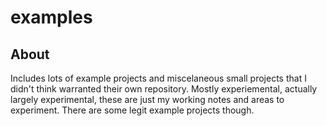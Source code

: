 examples
========

## About
Includes lots of example projects and miscelaneous small projects that I didn't think warranted their own repository.  Mostly experiemental, actually largely experimental, these are just my working notes and areas to experiment.  There are some legit example projects though.

